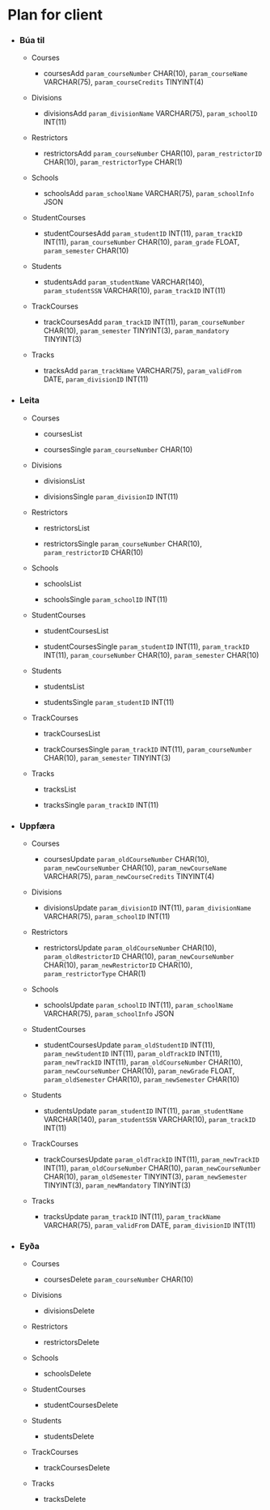 # Plan for client

-   ### Búa til

    -   Courses

        -   coursesAdd
            `param_courseNumber` CHAR(10),
            `param_courseName` VARCHAR(75),
            `param_courseCredits` TINYINT(4)

    -   Divisions

        -   divisionsAdd
            `param_divisionName` VARCHAR(75),
            `param_schoolID` INT(11)

    -   Restrictors

        -   restrictorsAdd
            `param_courseNumber` CHAR(10),
            `param_restrictorID` CHAR(10),
            `param_restrictorType` CHAR(1)

    -   Schools

        -   schoolsAdd
            `param_schoolName` VARCHAR(75),
            `param_schoolInfo` JSON

    -   StudentCourses

        -   studentCoursesAdd
            `param_studentID` INT(11),
            `param_trackID` INT(11),
            `param_courseNumber` CHAR(10),
            `param_grade` FLOAT,
            `param_semester` CHAR(10)

    -   Students

        -   studentsAdd
            `param_studentName` VARCHAR(140),
            `param_studentSSN` VARCHAR(10),
            `param_trackID` INT(11)

    -   TrackCourses

        -   trackCoursesAdd
            `param_trackID` INT(11),
            `param_courseNumber` CHAR(10),
            `param_semester` TINYINT(3),
            `param_mandatory` TINYINT(3)

    -   Tracks

        -   tracksAdd
            `param_trackName` VARCHAR(75),
            `param_validFrom` DATE,
            `param_divisionID` INT(11)

-   ### Leita

    -   Courses

        -   coursesList

        -   coursesSingle
            `param_courseNumber` CHAR(10)

    -   Divisions

        -   divisionsList

        -   divisionsSingle
            `param_divisionID` INT(11)

    -   Restrictors

        -   restrictorsList

        -   restrictorsSingle
            `param_courseNumber` CHAR(10),
            `param_restrictorID` CHAR(10)

    -   Schools

        -   schoolsList

        -   schoolsSingle
            `param_schoolID` INT(11)

    -   StudentCourses

        -   studentCoursesList

        -   studentCoursesSingle
            `param_studentID` INT(11),
            `param_trackID` INT(11),
            `param_courseNumber` CHAR(10),
            `param_semester` CHAR(10)

    -   Students

        -   studentsList

        -   studentsSingle
            `param_studentID` INT(11)

    -   TrackCourses

        -   trackCoursesList

        -   trackCoursesSingle
            `param_trackID` INT(11),
            `param_courseNumber` CHAR(10),
            `param_semester` TINYINT(3)

    -   Tracks

        -   tracksList

        -   tracksSingle
            `param_trackID` INT(11)

-   ### Uppfæra

    -   Courses

        -   coursesUpdate
            `param_oldCourseNumber` CHAR(10),
            `param_newCourseNumber` CHAR(10),
            `param_newCourseName` VARCHAR(75),
            `param_newCourseCredits` TINYINT(4)

    -   Divisions

        -   divisionsUpdate
            `param_divisionID` INT(11),
            `param_divisionName` VARCHAR(75),
            `param_schoolID` INT(11)

    -   Restrictors

        -   restrictorsUpdate
            `param_oldCourseNumber` CHAR(10),
            `param_oldRestrictorID` CHAR(10),
            `param_newCourseNumber` CHAR(10),
            `param_newRestrictorID` CHAR(10),
            `param_restrictorType` CHAR(1)

    -   Schools

        -   schoolsUpdate
            `param_schoolID` INT(11),
            `param_schoolName` VARCHAR(75),
            `param_schoolInfo` JSON

    -   StudentCourses

        -   studentCoursesUpdate
            `param_oldStudentID` INT(11),
            `param_newStudentID` INT(11),
            `param_oldTrackID` INT(11),
            `param_newTrackID` INT(11),
            `param_oldCourseNumber` CHAR(10),
            `param_newCourseNumber` CHAR(10),
            `param_newGrade` FLOAT,
            `param_oldSemester` CHAR(10),
            `param_newSemester` CHAR(10)

    -   Students

        -   studentsUpdate
            `param_studentID` INT(11),
            `param_studentName` VARCHAR(140),
            `param_studentSSN` VARCHAR(10),
            `param_trackID` INT(11)

    -   TrackCourses

        -   trackCoursesUpdate
            `param_oldTrackID` INT(11),
            `param_newTrackID` INT(11),
            `param_oldCourseNumber` CHAR(10),
            `param_newCourseNumber` CHAR(10),
            `param_oldSemester` TINYINT(3),
            `param_newSemester` TINYINT(3),
            `param_newMandatory` TINYINT(3)

    -   Tracks

        -   tracksUpdate
            `param_trackID` INT(11),
            `param_trackName` VARCHAR(75),
            `param_validFrom` DATE,
            `param_divisionID` INT(11)

-   ### Eyða

    -   Courses

        -   coursesDelete
            `param_courseNumber` CHAR(10)

    -   Divisions

        -   divisionsDelete

    -   Restrictors

        -   restrictorsDelete

    -   Schools

        -   schoolsDelete

    -   StudentCourses

        -   studentCoursesDelete

    -   Students

        -   studentsDelete

    -   TrackCourses

        -   trackCoursesDelete

    -   Tracks

        -   tracksDelete
